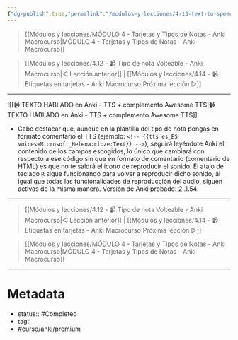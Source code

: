 ```yaml
---
{"dg-publish":true,"permalink":"/modulos-y-lecciones/4-13-text-to-speech-tts-anki-macrocurso/","noteIcon":"","updated":"2024-05-21T22:13:56.142+02:00"}
---
```



> [[Módulos y lecciones/MÓDULO 4 - Tarjetas y Tipos de Notas - Anki Macrocurso\|MÓDULO 4 - Tarjetas y Tipos de Notas - Anki Macrocurso]]

> [[Módulos y lecciones/4.12 - 📹 Tipo de nota Volteable - Anki Macrocurso\|◁ Lección anterior]] | [[Módulos y lecciones/4.14 - 📹 Etiquetas en tarjetas - Anki Macrocurso\|Próxima lección ▷]]

---

![[📹 TEXTO HABLADO en Anki - TTS + complemento Awesome TTS\|📹 TEXTO HABLADO en Anki - TTS + complemento Awesome TTS]]

- Cabe destacar que, aunque en la plantilla del tipo de nota pongas en formato comentario el TTS (ejemplo: `<!-- {{tts es_ES voices=Microsoft_Helena:cloze:Text}} -->`), seguirá leyéndote Anki el contenido de los campos escogidos, lo único que cambiará con respecto a ese código sin que en formato de comentario (comentario de HTML) es que no te saldrá el icono de reproducir el sonido. El atajo de teclado `R` sigue funcionando para volver a reproducir dicho sonido, al igual que todas las funcionalidades de reproducción del audio, siguen activas de la misma manera. Versión de Anki probado: 2..1.54.

---

> [[Módulos y lecciones/4.12 - 📹 Tipo de nota Volteable - Anki Macrocurso\|◁ Lección anterior]] | [[Módulos y lecciones/4.14 - 📹 Etiquetas en tarjetas - Anki Macrocurso\|Próxima lección ▷]]

> [[Módulos y lecciones/MÓDULO 4 - Tarjetas y Tipos de Notas - Anki Macrocurso\|MÓDULO 4 - Tarjetas y Tipos de Notas - Anki Macrocurso]]

---

# Metadata
- status:: #Completed 
- tag:: 
- #curso/anki/premium  